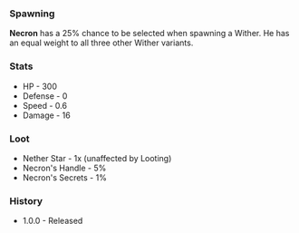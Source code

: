 ### Spawning
**Necron** has a 25% chance to be selected when spawning a Wither.  He has an equal weight to all three other Wither variants.

### Stats
- HP - 300
- Defense - 0
- Speed - 0.6
- Damage - 16

### Loot
- Nether Star - 1x (unaffected by Looting)
- Necron's Handle - 5%
- Necron's Secrets - 1%

### History
- 1.0.0 - Released